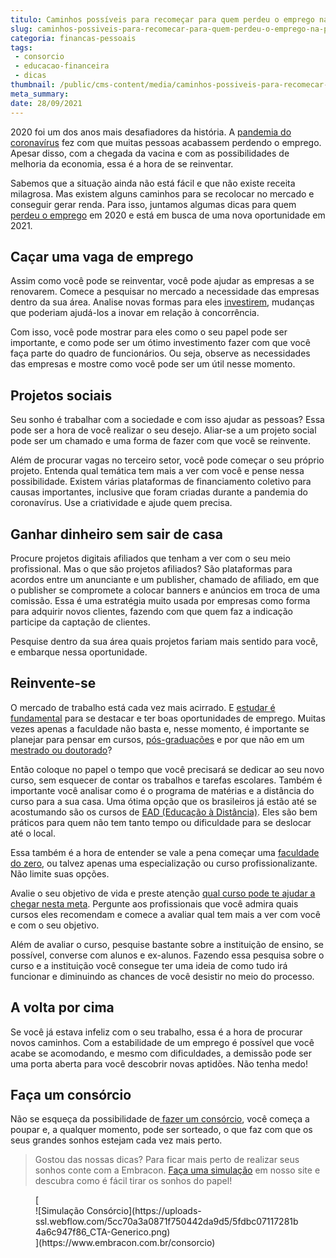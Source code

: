 ```yaml
---
titulo: Caminhos possíveis para recomeçar para quem perdeu o emprego na pandemia
slug: caminhos-possiveis-para-recomecar-para-quem-perdeu-o-emprego-na-pandemia
categoria: financas-pessoais
tags:
 - consorcio
 - educacao-financeira
 - dicas
thumbnail: /public/cms-content/media/caminhos-possiveis-para-recomecar-para-quem-perdeu-o-emprego-na-pandemia.jpg
meta_summary: 
date: 28/09/2021
---
```

2020 foi um dos anos mais desafiadores da história. A [pandemia do coronavírus](https://www.embracon.com.br/blog/habitos-de-consumo-antes-durante-e-pos-pandemia) fez com que muitas pessoas acabassem perdendo o emprego. Apesar disso, com a chegada da vacina e com as possibilidades de melhoria da economia, essa é a hora de se reinventar.

Sabemos que a situação ainda não está fácil e que não existe receita milagrosa. Mas existem alguns caminhos para se recolocar no mercado e conseguir gerar renda. Para isso, juntamos algumas dicas para quem [perdeu o emprego](https://www.embracon.com.br/blog/fui-demitido-e-agora-como-pagar-as-minhas-contas) em 2020 e está em busca de uma nova oportunidade em 2021.

Caçar uma vaga de emprego
-------------------------

Assim como você pode se reinventar, você pode ajudar as empresas a se renovarem. Comece a pesquisar no mercado a necessidade das empresas dentro da sua área. Analise novas formas para eles [investirem](https://www.embracon.com.br/blog/conheca-4-opcoes-para-quem-quer-comecar-a-investir), mudanças que poderiam ajudá-los a inovar em relação à concorrência.

Com isso, você pode mostrar para eles como o seu papel pode ser importante, e como pode ser um ótimo investimento fazer com que você faça parte do quadro de funcionários. Ou seja, observe as necessidades das empresas e mostre como você pode ser um útil nesse momento.

Projetos sociais
----------------

Seu sonho é trabalhar com a sociedade e com isso ajudar as pessoas? Essa pode ser a hora de você realizar o seu desejo. Aliar-se a um projeto social pode ser um chamado e uma forma de fazer com que você se reinvente.

Além de procurar vagas no terceiro setor, você pode começar o seu próprio projeto. Entenda qual temática tem mais a ver com você e pense nessa possibilidade. Existem várias plataformas de financiamento coletivo para causas importantes, inclusive que foram criadas durante a pandemia do coronavírus. Use a criatividade e ajude quem precisa.

Ganhar dinheiro sem sair de casa
--------------------------------

Procure projetos digitais afiliados que tenham a ver com o seu meio profissional. Mas o que são projetos afiliados? São plataformas para acordos entre um anunciante e um publisher, chamado de afiliado, em que o publisher se compromete a colocar banners e anúncios em troca de uma comissão. Essa é uma estratégia muito usada por empresas como forma para adquirir novos clientes, fazendo com que quem faz a indicação participe da captação de clientes.

Pesquise dentro da sua área quais projetos fariam mais sentido para você, e embarque nessa oportunidade.

Reinvente-se 
-------------

O mercado de trabalho está cada vez mais acirrado. E [estudar é fundamental](https://www.embracon.com.br/blog/educacao-saiba-como-investir-na-sua) para se destacar e ter boas oportunidades de emprego. Muitas vezes apenas a faculdade não basta e, nesse momento, é importante se planejar para pensar em cursos, [pós-graduações](https://www.embracon.com.br/blog/pensando-em-fazer-uma-pos-graduacao-aqui-estao-5-motivos-para-incentiva-lo) e por que não em um [mestrado ou doutorado](https://www.embracon.com.br/blog/entenda-a-diferenca-entre-mestrado-e-doutorado)?

Então coloque no papel o tempo que você precisará se dedicar ao seu novo curso, sem esquecer de contar os trabalhos e tarefas escolares. Também é importante você analisar como é o programa de matérias e a distância do curso para a sua casa. Uma ótima opção que os brasileiros já estão até se acostumando são os cursos de [EAD (Educação à Distância)](https://www.embracon.com.br/blog/ead-a-educacao-a-distancia-e-para-voce). Eles são bem práticos para quem não tem tanto tempo ou dificuldade para se deslocar até o local.

Essa também é a hora de entender se vale a pena começar uma [faculdade do zero](https://www.embracon.com.br/blog/entenda-qual-e-a-importancia-da-faculdade-para-o-curriculo), ou talvez apenas uma especialização ou curso profissionalizante. Não limite suas opções.

Avalie o seu objetivo de vida e preste atenção [qual curso pode te ajudar a chegar nesta meta](https://www.embracon.com.br/blog/5-cursos-extracurriculares-para-valorizar-seu-curriculo). Pergunte aos profissionais que você admira quais cursos eles recomendam e comece a avaliar qual tem mais a ver com você e com o seu objetivo.

Além de avaliar o curso, pesquise bastante sobre a instituição de ensino, se possível, converse com alunos e ex-alunos. Fazendo essa pesquisa sobre o curso e a instituição você consegue ter uma ideia de como tudo irá funcionar e diminuindo as chances de você desistir no meio do processo.

A volta por cima
----------------

Se você já estava infeliz com o seu trabalho, essa é a hora de procurar novos caminhos. Com a estabilidade de um emprego é possível que você acabe se acomodando, e mesmo com dificuldades, a demissão pode ser uma porta aberta para você descobrir novas aptidões. Não tenha medo!

Faça um consórcio 
------------------

Não se esqueça da possibilidade de[ fazer um consórcio](https://www.embracon.com.br/blog/guia-completo-sobre-o-consorcio-de-educacao), você começa a poupar e, a qualquer momento, pode ser sorteado, o que faz com que os seus grandes sonhos estejam cada vez mais perto.

> Gostou das nossas dicas? Para ficar mais perto de realizar seus sonhos conte com a Embracon. [Faça uma simulação](https://www.embracon.com.br/consorcio) em nosso site e descubra como é fácil tirar os sonhos do papel!

<figure class="w-richtext-figure-type-image w-richtext-align-center">[<div>![Simulação Consórcio](https://uploads-ssl.webflow.com/5cc70a3a0871f750442da9d5/5fdbc07117281b4a6c947f86_CTA-Generico.png)</div>](https://www.embracon.com.br/consorcio)</figure>

